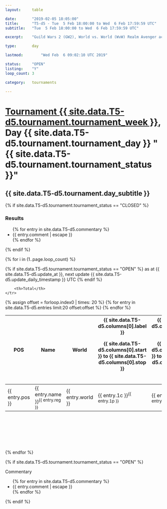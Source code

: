 ```yaml
---
layout: 	table

date: 		"2019-02-05 18:05:00"
title: 		"T5-d5 - Tue  5 Feb 18:00:00 to Wed  6 Feb 17:59:59 UTC"
subtitle: 	"Tue  5 Feb 18:00:00 to Wed  6 Feb 17:59:59 UTC"

excerpt:    "Guild Wars 2 (GW2), World vs. World (WvW) Realm Avenger achivement Tournament. \"Every Kill Counts\""

type:       day

lastmod: 		"Wed Feb  6 09:02:10 UTC 2019"

status:     "OPEN"
listing:    "Y"
loop_count: 3

category: 	tournaments

---
```

<div class="table_header">
    <h1><a href="{{ site.data.T5-d5.tournament.week_url }}">Tournament {{ site.data.T5-d5.tournament.tournament_week }}</a>, Day {{ site.data.T5-d5.tournament.tournament_day }} "{{ site.data.T5-d5.tournament.tournament_status }}"</h1>
    <h2>{{ site.data.T5-d5.tournament.day_subtitle }}</h2> 
</div>

{% if site.data.T5-d5.tournament.tournament_status == "CLOSED" %} 
<div class="commentary">
  <h3>Results</h3>
  <ul>
    {% for entry in site.data.T5-d5.commentary %}
    <li class="commentary_list">{{ entry.comment | escape }}</li>
    {% endfor %}
  </ul>
</div>
{% endif %}


{% for i in (1..page.loop_count) %}

{% if site.data.T5-d5.tournament.tournament_status == "OPEN" %} 
<span class="table_nextupdate">as at {{ site.data.T5-d5.update_at }}, next update {{ site.data.T5-d5.update_daily_timestamp }} UTC</span> 
{% endif %}

<table class="day_table">
  <colgroup>
    <col style="width:18px">
    <col style="width:55px">
    <col style="width:55px">
    <col style="width:12px">
    <col style="width:12px">
    <col style="width:12px">
    <col style="width:12px">
    <col style="width:12px">
    <col style="width:12px">
    <col style="width:12px">
    <col style="width:12px">
    <col style="width:12px">
    <col style="width:12px">
    <col style="width:12px">
    <col style="width:12px">
    <col style="width:12px">
    <col style="width:12px">
    <col style="width:12px">
    <col style="width:12px">
    <col style="width:12px">
    <col style="width:12px">
    <col style="width:12px">
    <col style="width:12px">
    <col style="width:12px">
    <col style="width:12px">
    <col style="width:12px">
    <col style="width:12px">
    <col style="width:18px">
  </colgroup>  
  <thead>
    <tr>
        <th>POS</th>
        <th class="AlignLeft">Name</th>
        <th class="AlignLeft">World</th>

<th><div class="label">{{ site.data.T5-d5.columns[0].label }}<p class="onhover">{{ site.data.T5-d5.columns[0].start }} to {{ site.data.T5-d5.columns[0].stop }}</p></div>​</th>
<th><div class="label">{{ site.data.T5-d5.columns[1].label }}<p class="onhover">{{ site.data.T5-d5.columns[1].start }} to {{ site.data.T5-d5.columns[1].stop }}</p></div>​</th>
<th><div class="label">{{ site.data.T5-d5.columns[2].label }}<p class="onhover">{{ site.data.T5-d5.columns[2].start }} to {{ site.data.T5-d5.columns[2].stop }}</p></div>​</th>
<th><div class="label">{{ site.data.T5-d5.columns[3].label }}<p class="onhover">{{ site.data.T5-d5.columns[3].start }} to {{ site.data.T5-d5.columns[3].stop }}</p></div>​</th>
<th><div class="label">{{ site.data.T5-d5.columns[4].label }}<p class="onhover">{{ site.data.T5-d5.columns[4].start }} to {{ site.data.T5-d5.columns[4].stop }}</p></div>​</th>
<th><div class="label">{{ site.data.T5-d5.columns[5].label }}<p class="onhover">{{ site.data.T5-d5.columns[5].start }} to {{ site.data.T5-d5.columns[5].stop }}</p></div>​</th>
<th><div class="label">{{ site.data.T5-d5.columns[6].label }}<p class="onhover">{{ site.data.T5-d5.columns[6].start }} to {{ site.data.T5-d5.columns[6].stop }}</p></div>​</th>
<th><div class="label">{{ site.data.T5-d5.columns[7].label }}<p class="onhover">{{ site.data.T5-d5.columns[7].start }} to {{ site.data.T5-d5.columns[7].stop }}</p></div>​</th>
<th><div class="label">{{ site.data.T5-d5.columns[8].label }}<p class="onhover">{{ site.data.T5-d5.columns[8].start }} to {{ site.data.T5-d5.columns[8].stop }}</p></div>​</th>
<th><div class="label">{{ site.data.T5-d5.columns[9].label }}<p class="onhover">{{ site.data.T5-d5.columns[9].start }} to {{ site.data.T5-d5.columns[9].stop }}</p></div>​</th>
<th><div class="label">{{ site.data.T5-d5.columns[10].label }}<p class="onhover">{{ site.data.T5-d5.columns[10].start }} to {{ site.data.T5-d5.columns[10].stop }}</p></div>​</th>

<th><div class="label">{{ site.data.T5-d5.columns[11].label }}<p class="onhover">{{ site.data.T5-d5.columns[11].start }} to {{ site.data.T5-d5.columns[11].stop }}</p></div>​</th>
<th><div class="label">{{ site.data.T5-d5.columns[12].label }}<p class="onhover">{{ site.data.T5-d5.columns[12].start }} to {{ site.data.T5-d5.columns[12].stop }}</p></div>​</th>
<th><div class="label">{{ site.data.T5-d5.columns[13].label }}<p class="onhover">{{ site.data.T5-d5.columns[13].start }} to {{ site.data.T5-d5.columns[13].stop }}</p></div>​</th>
<th><div class="label">{{ site.data.T5-d5.columns[14].label }}<p class="onhover">{{ site.data.T5-d5.columns[14].start }} to {{ site.data.T5-d5.columns[14].stop }}</p></div>​</th>
<th><div class="label">{{ site.data.T5-d5.columns[15].label }}<p class="onhover">{{ site.data.T5-d5.columns[15].start }} to {{ site.data.T5-d5.columns[15].stop }}</p></div>​</th>
<th><div class="label">{{ site.data.T5-d5.columns[16].label }}<p class="onhover">{{ site.data.T5-d5.columns[16].start }} to {{ site.data.T5-d5.columns[16].stop }}</p></div>​</th>
<th><div class="label">{{ site.data.T5-d5.columns[17].label }}<p class="onhover">{{ site.data.T5-d5.columns[17].start }} to {{ site.data.T5-d5.columns[17].stop }}</p></div>​</th>
<th><div class="label">{{ site.data.T5-d5.columns[18].label }}<p class="onhover">{{ site.data.T5-d5.columns[18].start }} to {{ site.data.T5-d5.columns[18].stop }}</p></div>​</th>
<th><div class="label">{{ site.data.T5-d5.columns[19].label }}<p class="onhover">{{ site.data.T5-d5.columns[19].start }} to {{ site.data.T5-d5.columns[19].stop }}</p></div>​</th>
<th><div class="label">{{ site.data.T5-d5.columns[20].label }}<p class="onhover">{{ site.data.T5-d5.columns[20].start }} to {{ site.data.T5-d5.columns[20].stop }}</p></div>​</th>

<th><div class="label">{{ site.data.T5-d5.columns[21].label }}<p class="onhover">{{ site.data.T5-d5.columns[21].start }} to {{ site.data.T5-d5.columns[21].stop }}</p></div>​</th>
<th><div class="label">{{ site.data.T5-d5.columns[22].label }}<p class="onhover">{{ site.data.T5-d5.columns[22].start }} to {{ site.data.T5-d5.columns[22].stop }}</p></div>​</th>
<th><div class="label">{{ site.data.T5-d5.columns[23].label }}<p class="onhover">{{ site.data.T5-d5.columns[23].start }} to {{ site.data.T5-d5.columns[23].stop }}</p></div>​</th>

        <th>Total</th>
    </tr>
  </thead>
  {% assign offset = forloop.index0 | times: 20 %}
<tbody>
{% for entry in site.data.T5-d5.entries limit:20 offset:offset %}
  <tr>
    <td class="pl{{ entry.pos }}">{{ entry.pos }}</td>
    <td class="AlignLeft">{{ entry.name }}<sup>{{ entry.reg }}</sup></td>
    <td class="AlignLeft">{{ entry.world }}</td>
    <td class="pl{{ entry.1p }}">{{ entry.1c }}<sup>{{ entry.1p }}</sup></td>
    <td class="pl{{ entry.2p }}">{{ entry.2c }}<sup>{{ entry.2p }}</sup></td>
    <td class="pl{{ entry.3p }}">{{ entry.3c }}<sup>{{ entry.3p }}</sup></td>
    <td class="pl{{ entry.4p }}">{{ entry.4c }}<sup>{{ entry.4p }}</sup></td>
    <td class="pl{{ entry.5p }}">{{ entry.5c }}<sup>{{ entry.5p }}</sup></td>
    <td class="pl{{ entry.6p }}">{{ entry.6c }}<sup>{{ entry.6p }}</sup></td>
    <td class="pl{{ entry.7p }}">{{ entry.7c }}<sup>{{ entry.7p }}</sup></td>
    <td class="pl{{ entry.8p }}">{{ entry.8c }}<sup>{{ entry.8p }}</sup></td>
    <td class="pl{{ entry.9p }}">{{ entry.9c }}<sup>{{ entry.9p }}</sup></td>
    <td class="pl{{ entry.10p }}">{{ entry.10c }}<sup>{{ entry.10p }}</sup></td>
    <td class="pl{{ entry.11p }}">{{ entry.11c }}<sup>{{ entry.11p }}</sup></td>
    <td class="pl{{ entry.12p }}">{{ entry.12c }}<sup>{{ entry.12p }}</sup></td>
    <td class="pl{{ entry.13p }}">{{ entry.13c }}<sup>{{ entry.13p }}</sup></td>
    <td class="pl{{ entry.14p }}">{{ entry.14c }}<sup>{{ entry.14p }}</sup></td>
    <td class="pl{{ entry.15p }}">{{ entry.15c }}<sup>{{ entry.15p }}</sup></td>
    <td class="pl{{ entry.16p }}">{{ entry.16c }}<sup>{{ entry.16p }}</sup></td>
    <td class="pl{{ entry.17p }}">{{ entry.17c }}<sup>{{ entry.17p }}</sup></td>
    <td class="pl{{ entry.18p }}">{{ entry.18c }}<sup>{{ entry.18p }}</sup></td>
    <td class="pl{{ entry.19p }}">{{ entry.19c }}<sup>{{ entry.19p }}</sup></td>
    <td class="pl{{ entry.20p }}">{{ entry.20c }}<sup>{{ entry.20p }}</sup></td>
    <td class="pl{{ entry.21p }}">{{ entry.21c }}<sup>{{ entry.21p }}</sup></td>
    <td class="pl{{ entry.22p }}">{{ entry.22c }}<sup>{{ entry.22p }}</sup></td>
    <td class="pl{{ entry.23p }}">{{ entry.23c }}<sup>{{ entry.23p }}</sup></td>
    <td class="pl{{ entry.24p }}">{{ entry.24c }}<sup>{{ entry.24p }}</sup></td>
    <td>{{ entry.total }}</td>
  </tr>
{% endfor %}  
</tbody>
</table>
<div class="leaderboard">
  <script async src="//pagead2.googlesyndication.com/pagead/js/adsbygoogle.js"></script>
  <!-- 728x90 -->
  <ins class="adsbygoogle"
       style="display:inline-block;width:728px;height:90px"
       data-ad-client="ca-pub-3274917281288240"
       data-ad-slot="3870538733"></ins>
  <script>
  (adsbygoogle = window.adsbygoogle || []).push({});
  </script>    
</div>
<br />
{% endfor %}

{% if site.data.T5-d5.tournament.tournament_status == "OPEN" %} 
<div class="commentary">
  <span class="commentary_title">Commentary</span>
  <ul>
    {% for entry in site.data.T5-d5.commentary %}
    <li class="commentary_list">{{ entry.comment | escape }}</li>
    {% endfor %}
  </ul>
</div>
{% endif %}


